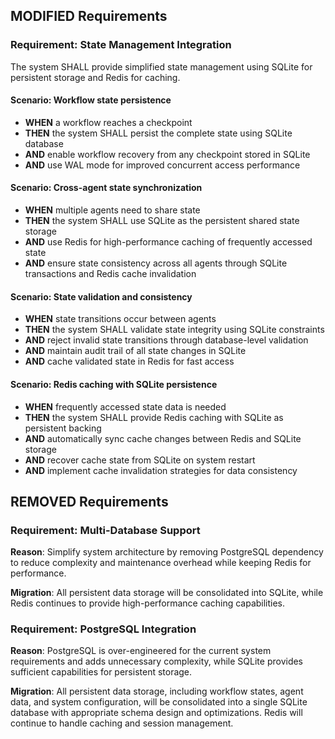 ## MODIFIED Requirements

### Requirement: State Management Integration
The system SHALL provide simplified state management using SQLite for persistent storage and Redis for caching.

#### Scenario: Workflow state persistence
- **WHEN** a workflow reaches a checkpoint
- **THEN** the system SHALL persist the complete state using SQLite database
- **AND** enable workflow recovery from any checkpoint stored in SQLite
- **AND** use WAL mode for improved concurrent access performance

#### Scenario: Cross-agent state synchronization
- **WHEN** multiple agents need to share state
- **THEN** the system SHALL use SQLite as the persistent shared state storage
- **AND** use Redis for high-performance caching of frequently accessed state
- **AND** ensure state consistency across all agents through SQLite transactions and Redis cache invalidation

#### Scenario: State validation and consistency
- **WHEN** state transitions occur between agents
- **THEN** the system SHALL validate state integrity using SQLite constraints
- **AND** reject invalid state transitions through database-level validation
- **AND** maintain audit trail of all state changes in SQLite
- **AND** cache validated state in Redis for fast access

#### Scenario: Redis caching with SQLite persistence
- **WHEN** frequently accessed state data is needed
- **THEN** the system SHALL provide Redis caching with SQLite as persistent backing
- **AND** automatically sync cache changes between Redis and SQLite storage
- **AND** recover cache state from SQLite on system restart
- **AND** implement cache invalidation strategies for data consistency

## REMOVED Requirements

### Requirement: Multi-Database Support
**Reason**: Simplify system architecture by removing PostgreSQL dependency to reduce complexity and maintenance overhead while keeping Redis for performance.

**Migration**: All persistent data storage will be consolidated into SQLite, while Redis continues to provide high-performance caching capabilities.

### Requirement: PostgreSQL Integration
**Reason**: PostgreSQL is over-engineered for the current system requirements and adds unnecessary complexity, while SQLite provides sufficient capabilities for persistent storage.

**Migration**: All persistent data storage, including workflow states, agent data, and system configuration, will be consolidated into a single SQLite database with appropriate schema design and optimizations. Redis will continue to handle caching and session management.
